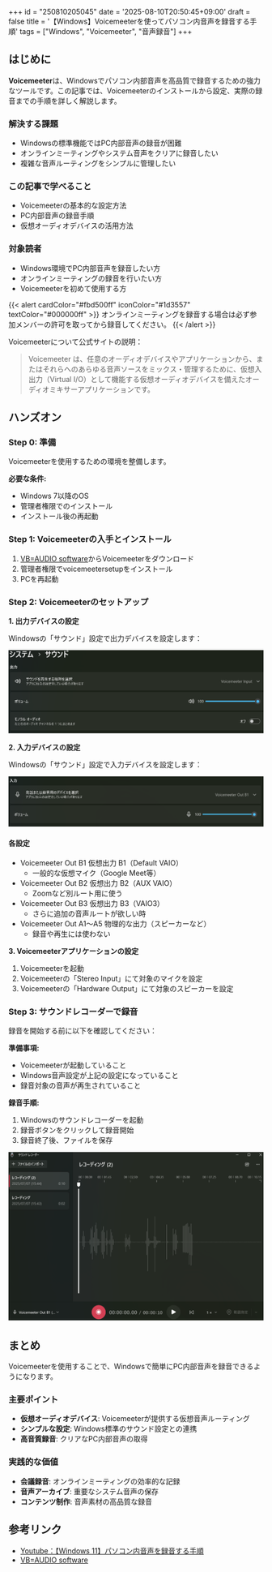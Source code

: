+++
id = "250810205045"
date = '2025-08-10T20:50:45+09:00'
draft = false
title = '【Windows】Voicemeeterを使ってパソコン内音声を録音する手順'
tags = ["Windows", "Voicemeeter", "音声録音"]
+++
## はじめに

**Voicemeeter**は、Windowsでパソコン内部音声を高品質で録音するための強力なツールです。この記事では、Voicemeeterのインストールから設定、実際の録音までの手順を詳しく解説します。
### 解決する課題
- Windowsの標準機能ではPC内部音声の録音が困難
- オンラインミーティングやシステム音声をクリアに録音したい
- 複雑な音声ルーティングをシンプルに管理したい

### この記事で学べること
- Voicemeeterの基本的な設定方法
- PC内部音声の録音手順
- 仮想オーディオデバイスの活用方法

### 対象読者
- Windows環境でPC内部音声を録音したい方
- オンラインミーティングの録音を行いたい方
- Voicemeeterを初めて使用する方

{{< alert cardColor="#fbd500ff" iconColor="#1d3557" textColor="#000000ff" >}}
オンラインミーティングを録音する場合は必ず参加メンバーの許可を取ってから録音してください。
{{< /alert >}}

Voicemeeterについて公式サイトの説明：
> Voicemeeter は、任意のオーディオデバイスやアプリケーションから、またはそれらへのあらゆる音声ソースをミックス・管理するために、仮想入出力（Virtual I/O）として機能する仮想オーディオデバイスを備えたオーディオミキサーアプリケーションです。

## ハンズオン

### Step 0: 準備

Voicemeeterを使用するための環境を整備します。

**必要な条件:**
- Windows 7以降のOS
- 管理者権限でのインストール
- インストール後の再起動

### Step 1: Voicemeeterの入手とインストール

1. [VB=AUDIO software](https://vb-audio.com/Voicemeeter/)からVoicemeeterをダウンロード
2. 管理者権限でvoicemeetersetupをインストール
3. PCを再起動

### Step 2: Voicemeeterのセットアップ

**1. 出力デバイスの設定**

Windowsの「サウンド」設定で出力デバイスを設定します：

<img src="20250707153716.png">

**2. 入力デバイスの設定**

Windowsの「サウンド」設定で入力デバイスを設定します：

<img src="20250707153737.png">

#### 各設定
- Voicemeeter Out B1	仮想出力 B1（Default VAIO）
	- 一般的な仮想マイク（Google Meet等）
- Voicemeeter Out B2	仮想出力 B2（AUX VAIO）	
	- Zoomなど別ルート用に使う
- Voicemeeter Out B3	仮想出力 B3（VAIO3）
	- さらに追加の音声ルートが欲しい時
- Voicemeeter Out A1〜A5	物理的な出力（スピーカーなど）
	- 録音や再生には使わない

**3. Voicemeeterアプリケーションの設定**

1. Voicemeeterを起動
2. Voicemeeterの「Stereo Input」にて対象のマイクを設定
3. Voicemeeterの「Hardware Output」にて対象のスピーカーを設定

### Step 3: サウンドレコーダーで録音

録音を開始する前に以下を確認してください：

**準備事項:**
- Voicemeeterが起動していること
- Windows音声設定が上記の設定になっていること
- 録音対象の音声が再生されていること

**録音手順:**
1. Windowsのサウンドレコーダーを起動
2. 録音ボタンをクリックして録音開始
3. 録音終了後、ファイルを保存

<img src="20250707154452.png">

## まとめ

Voicemeeterを使用することで、Windowsで簡単にPC内部音声を録音できるようになります。

### 主要ポイント
- **仮想オーディオデバイス**: Voicemeeterが提供する仮想音声ルーティング
- **シンプルな設定**: Windows標準のサウンド設定との連携
- **高音質録音**: クリアなPC内部音声の取得

### 実践的な価値
- **会議録音**: オンラインミーティングの効率的な記録
- **音声アーカイブ**: 重要なシステム音声の保存
- **コンテンツ制作**: 音声素材の高品質な録音

## 参考リンク

- [Youtube：【Windows 11】パソコン内音声を録音する手順](https://www.youtube.com/watch?v=9jRQ6osMsUM&t=349s)
- [VB=AUDIO software](https://vb-audio.com/Voicemeeter/)